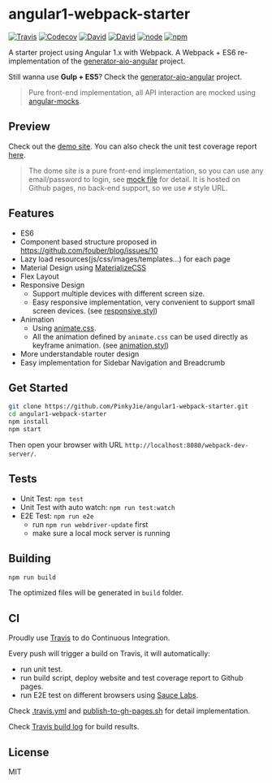# angular1-webpack-starter
[![Travis](https://img.shields.io/travis/PinkyJie/angular1-webpack-starter.svg?style=flat-square)](https://travis-ci.org/PinkyJie/angular1-webpack-starter)
[![Codecov](https://img.shields.io/codecov/c/github/PinkyJie/angular1-webpack-starter.svg?style=flat-square)](https://codecov.io/github/PinkyJie/angular1-webpack-starter)
[![David](https://img.shields.io/david/PinkyJie/angular1-webpack-starter.svg?style=flat-square)](https://david-dm.org/pinkyjie/angular1-webpack-starter#info=dependencies&view=table)
[![David](https://img.shields.io/david/dev/PinkyJie/angular1-webpack-starter.svg?style=flat-square)](https://david-dm.org/pinkyjie/angular1-webpack-starter#info=devDependencies&view=table)
[![node](https://img.shields.io/node/v/angular1-webpack-starter.svg?style=flat-square)](https://nodejs.org)
[![npm](https://img.shields.io/npm/v/angular1-webpack-starter.svg?style=flat-square)](https://www.npmjs.com/package/angular1-webpack-starter)

A starter project using Angular 1.x with Webpack. A Webpack + ES6 re-implementation of the  [generator-aio-angular](https://github.com/PinkyJie/generator-aio-angular) project.

Still wanna use **Gulp + ES5**? Check the [generator-aio-angular](https://github.com/PinkyJie/generator-aio-angular) project.

> Pure front-end implementation, all API interaction are mocked using [angular-mocks](https://docs.angularjs.org/api/ngMock).

## Preview

Check out the [demo site](http://pinkyjie.com/angular1-webpack-starter/#/).
You can also check the unit test coverage report [here](http://pinkyjie.com/angular1-webpack-starter/coverage).

> The dome site is a pure front-end implementation, so you can use any email/password to login, see [mock file](source/test/e2e/mocks/e2e.user.js) for detail. It is hosted on Github pages, no back-end support, so we use `#` style URL.

## Features

* ES6
* Component based structure proposed in https://github.com/fouber/blog/issues/10
* Lazy load resources(js/css/images/templates...) for each page
* Material Design using [MaterializeCSS](http://materializecss.com/)
* Flex Layout
* Responsive Design
   * Support multiple devices with different screen size.
   * Easy responsive implementation, very convenient to support small screen devices. (see [responsive.styl](source/app/components/_common/styles/responsive.styl))
* Animation
   * Using [animate.css](https://daneden.github.io/animate.css/).
   * All the animation defined by `animate.css` can be used directly as keyframe animation. (see [animation.styl](source/app/components/_common/styles/animation.styl))
* More understandable router design
* Easy implementation for Sidebar Navigation and Breadcrumb

## Get Started

```bash
git clone https://github.com/PinkyJie/angular1-webpack-starter.git
cd angular1-webpack-starter
npm install
npm start
```

Then open your browser with URL `http://localhost:8080/webpack-dev-server/`.

## Tests

* Unit Test: `npm test`
* Unit Test with auto watch: `npm run test:watch`
* E2E Test: `npm run e2e`
    * run `npm run webdriver-update` first
    * make sure a local mock server is running

## Building

```bash
npm run build
```
The optimized files will be generated in `build` folder.

## CI
Proudly use [Travis](https://travis-ci.org/) to do Continuous Integration. 

Every push will trigger a build on Travis, it will automatically: 
- run unit test.
- run build script, deploy website and test coverage report to Github pages.
- run E2E test on different browsers using [Sauce Labs](https://saucelabs.com). 

Check [.travis.yml](.travis.yml) and [publish-to-gh-pages.sh](publish-to-gh-pages.sh) for detail implementation.

Check [Travis build log](https://travis-ci.org/PinkyJie/angular1-webpack-starter) for build results.

## License

MIT
